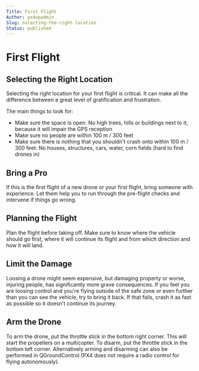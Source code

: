 ```yaml
---
Title: First Flight
Author: px4wpadmin
Slug: selecting-the-right-location
Status: published
---
```


# First Flight

## Selecting the Right Location

Selecting the right location for your first flight is critical. It can
make all the difference between a great level of gratification and
frustration.

The main things to look for:

- Make sure the space is open. No high trees, hills or buildings next
  to it, because it will impair the GPS reception
- Make sure no people are within 100 m / 300 feet
- Make sure there is nothing that you shouldn't crash onto within 100
  m / 300 feet: No houses, structures, cars, water, corn fields (hard
  to find drones in)

## Bring a Pro

If this is the first flight of a new drone or your first flight, bring
someone with experience. Let them help you to run through the pre-flight
checks and intervene if things go wrong.

## Planning the Flight

Plan the flight before taking off. Make sure to know where the vehicle
should go first, where it will continue its flight and from which
direction and how it will land.

## Limit the Damage

Loosing a drone might seem expensive, but damaging property or worse,
injuring people, has significantly more grave consequences. If you feel
you are loosing control and you're flying outside of the safe zone or
even further than you can see the vehicle, try to bring it back. If that
fails, crash it as fast as possible so it doesn't continue its journey.

## Arm the Drone

To arm the drone, put the throttle stick in the bottom right corner.
This will start the propellers on a multicopter. To disarm, put the
throttle stick in the bottom left corner. Alternatively arming and
disarming can also be performed in QGroundControl (PX4 does not require
a radio control for flying autonomously).

